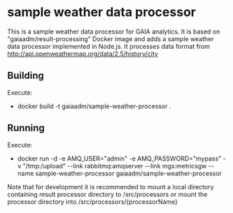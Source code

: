 # sample weather data processor

This is a sample weather data processor for GAIA analytics. It is based on "gaiaadm/result-processing" Docker image and adds a sample weather data processor implemented in Node.js. It processes data format from <a href="http://api.openweathermap.org/data/2.5/history/city">http://api.openweathermap.org/data/2.5/history/city</a>

## Building

Execute:
- docker build -t gaiaadm/sample-weather-processor .

## Running

Execute:
- docker run -d -e AMQ_USER="admin" -e AMQ_PASSWORD="mypass" -v "/tmp:/upload" --link rabbitmq:amqserver --link mgs:metricsgw --name sample-weather-processor gaiaadm/sample-weather-processor

Note that for development it is recommended to mount a local directory containing result processor directory to /src/processors or mount the processor directory into /src/processors/{processorName}
